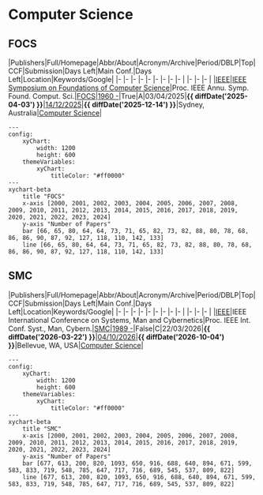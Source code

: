 # Computer Science

## FOCS

|Publishers|Full/Homepage|Abbr/About|Acronym/Archive|Period/DBLP|Top|CCF|Submission|Days Left|Main Conf.|Days Left|Location|Keywords/Google|
|-         |-            |-         |-              |-          |-  |-  |-         |-        |          |-        |-       |-              |
|[IEEE](https://ieeexplore.ieee.org/)|[IEEE Symposium on Foundations of Computer Science](https://ieee-focs.org/)|Proc. IEEE Annu. Symp. Found. Comput. Sci.|[FOCS](https://ieeexplore.ieee.org/xpl/conhome/1000292/all-proceedings)|[1960 -](https://dblp.org/db/conf/focs/index.html)|True|A|03/04/2025|**{{ diffDate('2025-04-03') }}**|[14/12/2025](https://focs.computer.org/2025/)|**{{ diffDate('2025-12-14') }}**|Sydney, Australia|[Computer Science](https://www.google.com/search?q=Computer+Science)|

```mermaid
---
config:
    xyChart:
        width: 1200
        height: 600
    themeVariables:
        xyChart:
            titleColor: "#ff0000"
---
xychart-beta
    title "FOCS"
    x-axis [2000, 2001, 2002, 2003, 2004, 2005, 2006, 2007, 2008, 2009, 2010, 2011, 2012, 2013, 2014, 2015, 2016, 2017, 2018, 2019, 2020, 2021, 2022, 2023, 2024]
    y-axis "Number of Papers"
    bar [66, 65, 80, 64, 64, 73, 71, 65, 82, 73, 82, 88, 80, 78, 68, 86, 86, 90, 87, 92, 127, 118, 110, 142, 133]
    line [66, 65, 80, 64, 64, 73, 71, 65, 82, 73, 82, 88, 80, 78, 68, 86, 86, 90, 87, 92, 127, 118, 110, 142, 133]
```

## SMC

|Publishers|Full/Homepage|Abbr/About|Acronym/Archive|Period/DBLP|Top|CCF|Submission|Days Left|Main Conf.|Days Left|Location|Keywords/Google|
|-         |-            |-         |-              |-          |-  |-  |-         |-        |          |-        |-       |-              |
|[IEEE](https://ieeexplore.ieee.org/)|IEEE International Conference on Systems, Man and Cybernetics|Proc. IEEE Int. Conf. Syst., Man, Cybern.|[SMC](https://ieeexplore.ieee.org/xpl/conhome/1000738/all-proceedings)|[1989 -](https://dblp.org/db/conf/smc/index.html)|False|C|22/03/2026|**{{ diffDate('2026-03-22') }}**|[04/10/2026](https://www.ieeesmc2026.org/)|**{{ diffDate('2026-10-04') }}**|Bellevue, WA, USA|[Computer Science](https://www.google.com/search?q=Computer+Science)|

```mermaid
---
config:
    xyChart:
        width: 1200
        height: 600
    themeVariables:
        xyChart:
            titleColor: "#ff0000"
---
xychart-beta
    title "SMC"
    x-axis [2000, 2001, 2002, 2003, 2004, 2005, 2006, 2007, 2008, 2009, 2010, 2011, 2012, 2013, 2014, 2015, 2016, 2017, 2018, 2019, 2020, 2021, 2022, 2023, 2024]
    y-axis "Number of Papers"
    bar [677, 613, 200, 820, 1093, 650, 916, 688, 640, 894, 671, 599, 583, 833, 719, 548, 785, 647, 717, 716, 689, 545, 537, 809, 822]
    line [677, 613, 200, 820, 1093, 650, 916, 688, 640, 894, 671, 599, 583, 833, 719, 548, 785, 647, 717, 716, 689, 545, 537, 809, 822]
```

